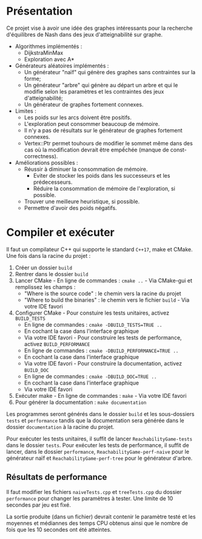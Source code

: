 # Présentation
Ce projet vise à avoir une idée des graphes intéressants pour la recherche d'équilibres de Nash dans des jeux d'atteignabilité sur graphe.

  - Algorithmes implémentés :
    - DijkstraMinMax
    - Exploration avec A*
  - Générateurs aléatoires implémentés :
    - Un générateur "naïf" qui génère des graphes sans contraintes sur la forme;
    - Un générateur "arbre" qui génère au départ un arbre et qui le modifie selon les paramètres et les contraintes des jeux d'atteignabilité;
    - Un générateur de graphes fortement connexes.
  - Limites :
    - Les poids sur les arcs doivent être positifs.
    - L'exploration peut consommer beaucoup de mémoire.
    - Il n'y a pas de résultats sur le générateur de graphes fortement connexes.
    - Vertex::Ptr permet touhours de modifier le sommet même dans des cas où la modification devrait être empếchée (manque de const-correctness).
  - Améliorations possibles :
    - Réussir à diminuer la consommation de mémoire.
      - Eviter de stocker les poids dans les successeurs et les prédecesseurs.
      - Réduire la consommation de mémoire de l'exploration, si possible.
    - Trouver une meilleure heuristique, si possible.
    - Permettre d'avoir des poids négatifs.

# Compiler et exécuter
Il faut un compilateur C++ qui supporte le standard `C++17`, make et CMake. Une fois dans la racine du projet :
  1. Créer un dossier `build`
  2. Rentrer dans le dossier `build`
  3. Lancer CMake
    - En ligne de commandes : `cmake ..`
    - Via CMake-gui et remplissez les champs :
      - "Where is the source code" : le chemin vers la racine du projet
      - "Where to build the binaries" : le chemin vers le fichier `build`
    - Via votre IDE favori
  4. Configurer CMake
    - Pour constuire les tests unitaires, activez `BUILD_TESTS`
      - En ligne de commandes : `cmake -DBUILD_TESTS=TRUE ..`
      - En cochant la case dans l'interface graphique
      - Via votre IDE favori
    - Pour construire les tests de performance, activez `BUILD_PERFORMANCE`
      - En ligne de commandes : `cmake -DBUILD_PERFORMANCE=TRUE ..`
      - En cochant la case dans l'interface graphique
      - Via votre IDE favori
    - Pour construire la documentation, activez `BUILD_DOC`
      - En ligne de commandes : `cmake -DBUILD_DOC=TRUE ..`
      - En cochant la case dans l'interface graphique
      - Via votre IDE favori
  5. Exécuter make
    - En ligne de commandes : `make`
    - Via votre IDE favori
  6. Pour générer la documentation : `make documentation`

Les programmes seront générés dans le dossier `build` et les sous-dossiers `tests` et `performance` tandis que la documentation sera générée dans le dossier `documentation` à la racine du projet.

Pour exécuter les tests unitaires, il suffit de lancer `ReachabilityGame-tests` dans le dossier `tests`. Pour exécuter les tests de performance, il suffit de lancer, dans le dossier `performance`, `ReachabilityGame-perf-naive` pour le générateur naïf et `ReachabilityGame-perf-tree` pour le générateur d'arbre.

## Résultats de performance
Il faut modifier les fichiers `naiveTests.cpp` et `treeTests.cpp` du dossier `performance` pour changer les paramètres à tester. Une limite de 10 secondes par jeu est fixé.

La sortie produite (dans un fichier) devrait contenir le paramètre testé et les moyennes et médiannes des temps CPU obtenus ainsi que le nombre de fois que les 10 secondes ont été atteintes.
